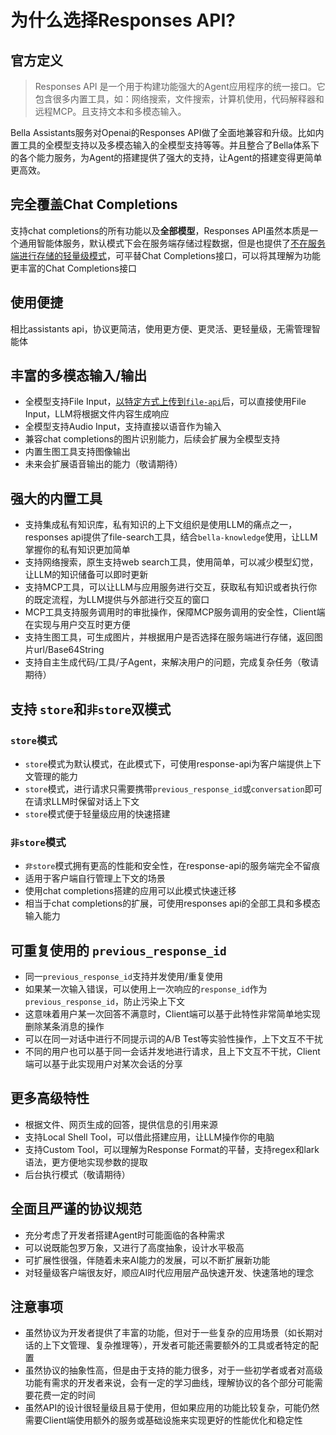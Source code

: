 # 为什么选择Responses API?

## 官方定义
> Responses API 是一个用于构建功能强大的Agent应用程序的统一接口。它包含很多内置工具，如：网络搜索，文件搜索，计算机使用，代码解释器和远程MCP。且支持文本和多模态输入。

Bella Assistants服务对Openai的Responses API做了全面地兼容和升级。比如内置工具的全模型支持以及多模态输入的全模型支持等等。并且整合了Bella体系下的各个能力服务，为Agent的搭建提供了强大的支持，让Agent的搭建变得更简单更高效。

## 完全覆盖Chat Completions
支持chat completions的所有功能以及**全部模型**，Responses API虽然本质是一个通用智能体服务，默认模式下会在服务端存储过程数据，但是也提供了[不在服务端进行存储的轻量级模式](#非store模式)，可平替Chat Completions接口，可以将其理解为功能更丰富的Chat Completions接口

## 使用便捷
相比assistants api，协议更简洁，使用更方便、更灵活、更轻量级，无需管理智能体

## 丰富的多模态输入/输出
- 全模型支持File Input，[以特定方式上传到`file-api`](../bella-knowledge/api/files/upload.md)后，可以直接使用File Input，LLM将根据文件内容生成响应
- 全模型支持Audio Input，支持直接以语音作为输入
- 兼容chat completions的图片识别能力，后续会扩展为全模型支持
- 内置生图工具支持图像输出
- 未来会扩展语音输出的能力（敬请期待）

## 强大的内置工具
- 支持集成私有知识库，私有知识的上下文组织是使用LLM的痛点之一，responses api提供了file-search工具，结合`bella-knowledge`使用，让LLM掌握你的私有知识更加简单
- 支持网络搜索，原生支持web search工具，使用简单，可以减少模型幻觉，让LLM的知识储备可以即时更新
- 支持MCP工具，可以让LLM与应用服务进行交互，获取私有知识或者执行你的既定流程，为LLM提供与外部进行交互的窗口
- MCP工具支持服务调用时的审批操作，保障MCP服务调用的安全性，Client端在实现与用户交互时更方便
- 支持生图工具，可生成图片，并根据用户是否选择在服务端进行存储，返回图片url/Base64String
- 支持自主生成代码/工具/子Agent，来解决用户的问题，完成复杂任务（敬请期待）

## 支持 `store`和`非store`双模式

### `store`模式
- `store`模式为默认模式，在此模式下，可使用response-api为客户端提供上下文管理的能力
- `store`模式，进行请求只需要携带`previous_response_id`或`conversation`即可在请求LLM时保留对话上下文
- `store`模式便于轻量级应用的快速搭建

### `非store`模式
- `非store`模式拥有更高的性能和安全性，在response-api的服务端完全不留痕
- 适用于客户端自行管理上下文的场景
- 使用chat completions搭建的应用可以此模式快速迁移
- 相当于chat completions的扩展，可使用responses api的全部工具和多模态输入能力

## 可重复使用的 `previous_response_id`
- 同一`previous_response_id`支持并发使用/重复使用
- 如果某一次输入错误，可以使用上一次响应的`response_id`作为`previous_response_id`，防止污染上下文
- 这意味着用户某一次回答不满意时，Client端可以基于此特性非常简单地实现删除某条消息的操作
- 可以在同一对话中进行不同提示词的A/B Test等实验性操作，上下文互不干扰
- 不同的用户也可以基于同一会话并发地进行请求，且上下文互不干扰，Client端可以基于此实现用户对某次会话的分享

## 更多高级特性
- 根据文件、网页生成的回答，提供信息的引用来源
- 支持Local Shell Tool，可以借此搭建应用，让LLM操作你的电脑
- 支持Custom Tool，可以理解为Response Format的平替，支持regex和lark语法，更方便地实现参数的提取
- 后台执行模式（敬请期待）

## 全面且严谨的协议规范
- 充分考虑了开发者搭建Agent时可能面临的各种需求
- 可以说既能包罗万象，又进行了高度抽象，设计水平极高
- 可扩展性很强，伴随着未来AI能力的发展，可以不断扩展新功能
- 对轻量级客户端很友好，顺应AI时代应用层产品快速开发、快速落地的理念

## 注意事项
- 虽然协议为开发者提供了丰富的功能，但对于一些复杂的应用场景（如长期对话的上下文管理、复杂推理等），开发者可能还需要额外的工具或者特定的配置
- 虽然协议的抽象性高，但是由于支持的能力很多，对于一些初学者或者对高级功能有需求的开发者来说，会有一定的学习曲线，理解协议的各个部分可能需要花费一定的时间
- 虽然API的设计很轻量级且易于使用，但如果应用的功能比较复杂，可能仍然需要Client端使用额外的服务或基础设施来实现更好的性能优化和稳定性

